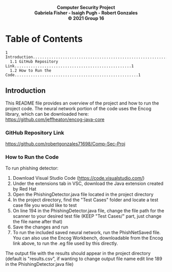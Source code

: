 <p align="center">
  <b>Computer Security Project</b><br>
  <b>Gabriela Fisher - Isaigh Pugh - Robert Gonzales</b><br>
  <b>© 2021 Group 16</b><br>

# Table of Contents

    1 Introduction.................................................................1
      1.1 GitHub Repository Link...................................................1
      1.2 How to Run the Code......................................................1
    
## Introduction
This README file provides an overview of the project and how to run the project code. The neural network portion of the code uses the Encog library, which can be downloaded here: https://github.com/jeffheaton/encog-java-core

### GitHub Repository Link
https://github.com/robertgonzales71698/Comp-Sec-Proj

### How to Run the Code
To run phishing detector:
1) Download Visual Studio Code (https://code.visualstudio.com/)
2) Under the extensions tab in VSC, download the Java extension created by Red Hat
3) Open the PhishingDetector.java file located in the project directory
4) In the project directory, find the "Test Cases" folder and locate a test case file you would like to test
5) On line 194 in the PhishingDetector.java file, change the file path for the scanner to your desired test file (KEEP "Test Cases/" part, just change the file name after that)
6) Save the changes and run
7) To run the included saved neural network, run the PhishNetSaved file. You can also use the Encog Workbench, downloadable from the Encog link above, to run the .eg file used by this directly.

The output file with the results should appear in the project directory (default is "results.csv", if wanting to change output file name edit line 189 in the PhishingDetector.java file)
